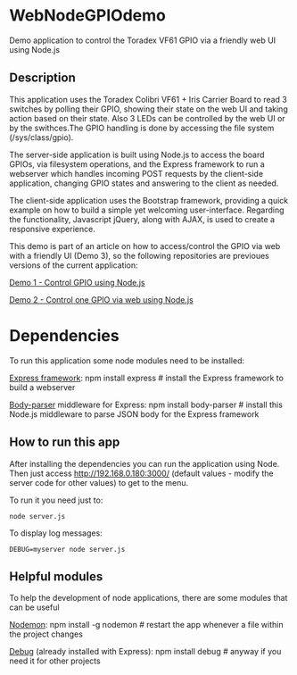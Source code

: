 # WebNodeGPIOdemo
Demo application to control the Toradex VF61 GPIO via a friendly web UI using Node.js

## Description
This application uses the Toradex Colibri VF61 + Iris Carrier Board to read 3 switches by polling their GPIO, showing their state on the web UI and taking action based on their state. Also 3 LEDs can be controlled by the web UI or by the swithces.The GPIO handling is done by accessing the file system (/sys/class/gpio).

The server-side application is built using Node.js to access the board GPIOs, via filesystem operations, and the Express framework to run a webserver which handles incoming POST requests by the client-side application, changing GPIO states and answering to the client as needed.

The client-side application uses the Bootstrap framework, providing a quick example on how to build a simple yet welcoming user-interface. Regarding the functionality, Javascript jQuery, along with AJAX, is used to create a responsive experience.

This demo is part of an article on how to access/control the GPIO via web with a friendly UI (Demo 3), so the following repositories are previoues versions of the current application:

[Demo 1 - Control GPIO using Node.js](https://github.com/leograba/NodeGPIOdemo.git)

[Demo 2 - Control one GPIO via web using Node.js](https://github.com/leograba/WebNodeGPIOdemo.git)

# Dependencies
To run this application some node modules need to be installed:

  [Express framework](http://expressjs.com/):
    npm install express # install the Express framework to build a webserver
    
  [Body-parser](https://github.com/expressjs/body-parser) middleware for Express:
    npm install body-parser # install this Node.js middleware to parse JSON body for the Express framework
    
## How to run this app
After installing the dependencies you can run the application using Node. Then just access http://192.168.0.180:3000/ (default values - modify the server code for other values) to get to the menu.

To run it you need just to:

	node server.js

To display log messages:

	DEBUG=myserver node server.js

## Helpful modules
To help the development of node applications, there are some modules that can be useful
  
  [Nodemon](http://nodemon.io/):
    npm install -g nodemon # restart the app whenever a file within the project changes
    
  [Debug](https://www.npmjs.com/package/debug) (already installed with Express):
    npm install debug # anyway if you need it for other projects
